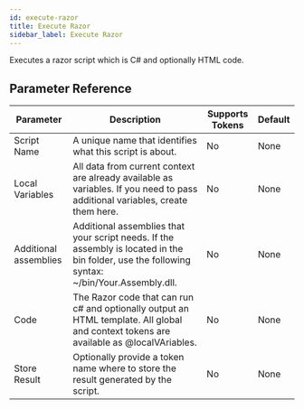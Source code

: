 ```yaml
---
id: execute-razor
title: Execute Razor
sidebar_label: Execute Razor
---
```



Executes a razor script which is C# and optionally HTML code.

## Parameter Reference
| Parameter | Description | Supports Tokens | Default |
| -- | -- | -- | -- |
| Script Name | A unique name that identifies what this script is about. | No | None |
| Local Variables | All data from current context are already available as variables. If you need to pass additional variables, create them here. | No | None |
| Additional assemblies | Additional assemblies that your script needs. If the assembly is located in the bin folder, use the following syntax: ~/bin/Your.Assembly.dll. | No | None |
| Code | The Razor code that can run c# and optionally output an HTML template. All global and context tokens are available as @localVAriables. | No | None |
| Store Result | Optionally provide a token name where to store the result generated by the script. | No | None |
